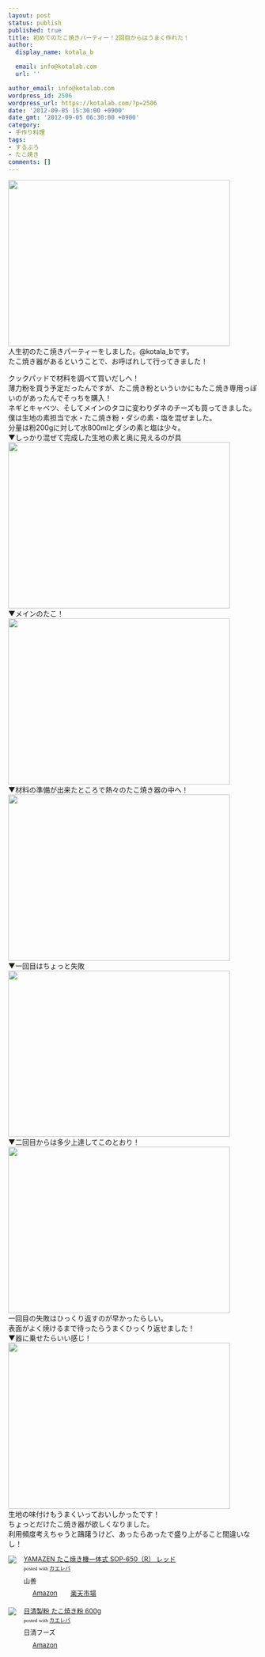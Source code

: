 ```yaml
---
layout: post
status: publish
published: true
title: 初めてのたこ焼きパーティー！2回目からはうまく作れた！
author:
  display_name: kotala_b

  email: info@kotalab.com
  url: ''

author_email: info@kotalab.com
wordpress_id: 2506
wordpress_url: https://kotalab.com/?p=2506
date: '2012-09-05 15:30:00 +0900'
date_gmt: '2012-09-05 06:30:00 +0900'
category:
- 手作り料理
tags:
- するぷろ
- たこ焼き
comments: []
---
```

<p><img alt="" src="https://kotalab.com/wp-content/uploads/slooProImg_20120905011955.jpg" width="448" height="336" /><br />
人生初のたこ焼きパーティーをしました。@kotala_bです。<br />
たこ焼き器があるということで、お呼ばれして行ってきました！<br />
</p>
<!--more-->
<p>クックパッドで材料を調べて買いだしへ！<br />
薄力粉を買う予定だったんですが、たこ焼き粉といういかにもたこ焼き専用っぽいのがあったんでそっちを購入！<br />
ネギとキャベツ、そしてメインのタコに変わりダネのチーズも買ってきました。<br />
僕は生地の素担当で水・たこ焼き粉・ダシの素・塩を混ぜました。<br />
分量は粉200gに対して水800mlとダシの素と塩は少々。<br />
▼しっかり混ぜて完成した生地の素と奥に見えるのが具<br />
<img alt="" src="https://kotalab.com/wp-content/uploads/slooProImg_20120905012002.jpg" width="448" height="336" /><br />
▼メインのたこ！<br />
<img alt="" src="https://kotalab.com/wp-content/uploads/slooProImg_20120905011959.jpg" width="448" height="336" /><br />
▼材料の準備が出来たところで熱々のたこ焼き器の中へ！<br />
<img alt="" src="https://kotalab.com/wp-content/uploads/slooProImg_20120905011952.jpg" width="448" height="336" /><br />
▼一回目はちょっと失敗<br />
<img alt="" src="https://kotalab.com/wp-content/uploads/slooProImg_20120905011948.jpg" width="448" height="336" /><br />
▼二回目からは多少上達してこのとおり！<br />
<img alt="" src="https://kotalab.com/wp-content/uploads/slooProImg_20120905011940.jpg" width="448" height="336" /><br />
一回目の失敗はひっくり返すのが早かったらしい。<br />
表面がよく焼けるまで待ったらうまくひっくり返せました！<br />
▼器に乗せたらいい感じ！<br />
<img alt="" src="https://kotalab.com/wp-content/uploads/slooProImg_20120905011946.jpg" width="448" height="336" /><br />
生地の味付けもうまくいっておいしかったです！<br />
ちょっとだけたこ焼き器が欲しくなりました。<br />
利用頻度考えちゃうと躊躇うけど、あったらあったで盛り上がること間違いなし！</p>
<div class="kaerebalink-box" style="text-align:left;padding-bottom:20px;font-size:small;/zoom: 1;overflow: hidden;">
<div class="kaerebalink-image" style="float:left;margin:0 15px 10px 0;"><a href="https://www.amazon.co.jp/exec/obidos/ASIN/B000MXFPH8/same-22/ref=nosim/" rel="nofollow" target="_blank"><img src="https://images-fe.ssl-images-amazon.com/images/I/41%2BHMKVEsXL._SL160_.jpg" style="border: none;" /></a></div>
<div class="kaerebalink-info" style="line-height:120%;/zoom: 1;overflow: hidden;">
<div class="kaerebalink-name" style="margin-bottom:10px;line-height:120%"><a href="https://www.amazon.co.jp/exec/obidos/ASIN/B000MXFPH8/same-22/ref=nosim/" rel="nofollow" target="_blank">YAMAZEN たこ焼き機一体式 SOP-650（R） レッド</a>
<div class="kaerebalink-powered-date" style="font-size:8pt;margin-top:5px;font-family:verdana;line-height:120%">posted with <a href="https://kaereba.com" target="_blank">カエレバ</a></div>
</div>
<div class="kaerebalink-detail" style="margin-bottom:5px;"> 山善     </div>
<div class="kaerebalink-link1" style="margin-top:10px;">
<div class="shoplinkamazon" style="display:inline;margin-right:5px;background: url('https://img.yomereba.com/tam_k_01.gif') 0 0 no-repeat;padding: 2px 0 2px 18px;white-space: nowrap;"><a href="https://www.amazon.co.jp/gp/search?keywords=SOP-650&__mk_ja_JP=%83J%83%5E%83J%83i&tag=same-22" rel="nofollow" target="_blank" title="アマゾン" >Amazon</a></div>
<div class="shoplinkrakuten" style="display:inline;margin-right:5px;background: url('https://img.yomereba.com/tam_k_01.gif') 0 -50px no-repeat;padding: 2px 0 2px 18px;white-space: nowrap;"><a href="https://hb.afl.rakuten.co.jp/hgc/0fa7afc8.bbfc196a.0fa7afc9.d56c38f1/?pc=http%3A%2F%2Fsearch.rakuten.co.jp%2Fsearch%2Fmall%2FSOP-650%2F-%2Ff.1-p.1-s.1-sf.0-st.A-v.2%3Fx%3D0%26scid%3Daf_ich_link_urltxt%26m%3Dhttp%3A%2F%2Fm.rakuten.co.jp%2F" rel="nofollow" target="_blank" title="楽天市場" >楽天市場</a></div>
</div>
</div>
<div class="booklink-footer" style="clear: left"></div>
</div>
<div class="kaerebalink-box" style="text-align:left;padding-bottom:20px;font-size:small;/zoom: 1;overflow: hidden;">
<div class="kaerebalink-image" style="float:left;margin:0 15px 10px 0;"><a href="https://www.amazon.co.jp/exec/obidos/ASIN/B002PGZHBE/same-22/ref=nosim/" rel="nofollow" target="_blank"><img src="https://images-fe.ssl-images-amazon.com/images/I/31MmgV8TFKL._SL160_.jpg" style="border: none;" /></a></div>
<div class="kaerebalink-info" style="line-height:120%;/zoom: 1;overflow: hidden;">
<div class="kaerebalink-name" style="margin-bottom:10px;line-height:120%"><a href="https://www.amazon.co.jp/exec/obidos/ASIN/B002PGZHBE/same-22/ref=nosim/" rel="nofollow" target="_blank">日清製粉 たこ焼き粉 600g</a>
<div class="kaerebalink-powered-date" style="font-size:8pt;margin-top:5px;font-family:verdana;line-height:120%">posted with <a href="https://kaereba.com" target="_blank">カエレバ</a></div>
</div>
<div class="kaerebalink-detail" style="margin-bottom:5px;"> 日清フーズ     </div>
<div class="kaerebalink-link1" style="margin-top:10px;">
<div class="shoplinkamazon" style="display:inline;margin-right:5px;background: url('https://img.yomereba.com/tam_k_01.gif') 0 0 no-repeat;padding: 2px 0 2px 18px;white-space: nowrap;"><a href="https://www.amazon.co.jp/gp/search?keywords=%93%FA%90%B4%90%BB%95%B2&__mk_ja_JP=%83J%83%5E%83J%83i&tag=same-22" rel="nofollow" target="_blank" title="アマゾン" >Amazon</a></div>
</div>
</div>
<div class="booklink-footer" style="clear: left"></div>
</div>
